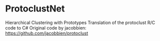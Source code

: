 # ProtoclustNet
Hierarchical Clustering with Prototypes
Translation of the protoclust R/C code to C#
Original code by jacobbien: https://github.com/jacobbien/protoclust
